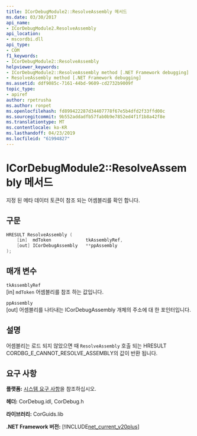 ```yaml
---
title: ICorDebugModule2::ResolveAssembly 메서드
ms.date: 03/30/2017
api_name:
- ICorDebugModule2.ResolveAssembly
api_location:
- mscordbi.dll
api_type:
- COM
f1_keywords:
- ICorDebugModule2::ResolveAssembly
helpviewer_keywords:
- ICorDebugModule2::ResolveAssembly method [.NET Framework debugging]
- ResolveAssembly method [.NET Framework debugging]
ms.assetid: ddf9085c-7161-44bd-9609-cd2732b9009f
topic_type:
- apiref
author: rpetrusha
ms.author: ronpet
ms.openlocfilehash: fd899422287d34407778f67e5b4dfd2f33ffd00c
ms.sourcegitcommit: 9b552addadfb57fab0b9e7852ed4f1f1b8a42f8e
ms.translationtype: MT
ms.contentlocale: ko-KR
ms.lasthandoff: 04/23/2019
ms.locfileid: "61994827"
---
```

# <a name="icordebugmodule2resolveassembly-method"></a>ICorDebugModule2::ResolveAssembly 메서드

지정 된 메타 데이터 토큰이 참조 되는 어셈블리를 확인 합니다.

## <a name="syntax"></a>구문

```cpp
HRESULT ResolveAssembly (
    [in]  mdToken             tkAssemblyRef,
    [out] ICorDebugAssembly   **ppAssembly
);
```

## <a name="parameters"></a>매개 변수

`tkAssemblyRef`\
[in] `mdToken` 어셈블리를 참조 하는 값입니다.

`ppAssembly`\
[out] 어셈블리를 나타내는 ICorDebugAssembly 개체의 주소에 대 한 포인터입니다.

## <a name="remarks"></a>설명

어셈블리는 로드 되지 않았으면 때 `ResolveAssembly` 호출 되는 HRESULT CORDBG_E_CANNOT_RESOLVE_ASSEMBLY의 값이 반환 됩니다.

## <a name="requirements"></a>요구 사항

**플랫폼:** [시스템 요구 사항](../../../../docs/framework/get-started/system-requirements.md)을 참조하십시오.

**헤더:** CorDebug.idl, CorDebug.h

**라이브러리:** CorGuids.lib

**.NET Framework 버전:** [!INCLUDE[net_current_v20plus](../../../../includes/net-current-v20plus-md.md)]
